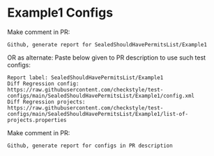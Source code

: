 # Example1 Configs
Make comment in PR:
```
Github, generate report for SealedShouldHavePermitsList/Example1
```
OR as alternate:
Paste below given to PR description to use such test configs:
```
Report label: SealedShouldHavePermitsList/Example1
Diff Regression config: https://raw.githubusercontent.com/checkstyle/test-configs/main/SealedShouldHavePermitsList/Example1/config.xml
Diff Regression projects: https://raw.githubusercontent.com/checkstyle/test-configs/main/SealedShouldHavePermitsList/Example1/list-of-projects.properties
```
Make comment in PR:
```
Github, generate report for configs in PR description
```
